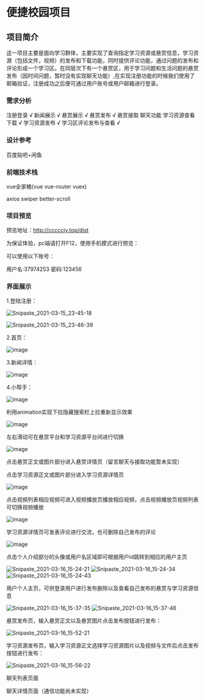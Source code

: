 # 便捷校园项目

## 项目简介
这一项目主要是面向学习群体，主要实现了查询指定学习资源或悬赏信息，学习资源（包括文件，视频）的发布和下载功能，同时提供评论功能，通过问题的发布和评论形成一个学习区。在同层次下有一个悬赏区，用于学习问题和生活问题的悬赏发布（因时间问题，暂时没有实现聊天功能）,在实现注册功能的时候我们使用了邮箱验证，注册成功之后便可通过用户账号或用户邮箱进行登录。

### 需求分析
注册登录 √
新闻展示 √
悬赏展示 √
悬赏发布 √
悬赏接取
聊天功能
学习资源查看下载 √
学习资源发布 √
学习区评论发布与查看 √

### 设计参考
百度贴吧+闲鱼

### 前端技术栈
vue全家桶(vue vue-router vuex)

axios swiper better-scroll

### 项目预览

预览地址：http://cccccjy.top/dist

为保证体验，pc端请打开F12，使用手机模式进行预览：

可以使用以下账号：

用户名:37974253 密码:123456

### 界面展示

1.登陆注册：

![Snipaste_2021-03-15_23-45-18](https://user-images.githubusercontent.com/60640545/111252056-4dbf8b80-864b-11eb-8142-115cf762b6b6.jpg)

![Snipaste_2021-03-15_23-46-39](https://user-images.githubusercontent.com/60640545/111252065-531cd600-864b-11eb-924f-77287b805575.jpg)

2.首页：

![image](https://user-images.githubusercontent.com/60640545/111260951-a3506400-865c-11eb-8ef7-79799b6500b4.png)

3.新闻详情：

![image](https://user-images.githubusercontent.com/60640545/111261023-c67b1380-865c-11eb-9d9e-7ed5893fc041.png)

4.小帮手：

![image](https://user-images.githubusercontent.com/60640545/111269138-28da1100-8669-11eb-970c-88aabb3533b9.png)

利用animation实现下拉隐藏搜索栏上拉重新显示效果

![image](https://user-images.githubusercontent.com/60640545/111269182-3abbb400-8669-11eb-9618-dda318a39251.png)

左右滑动可在悬赏平台和学习资源平台间进行切换

![image](https://user-images.githubusercontent.com/60640545/111269278-5de66380-8669-11eb-894d-70a8813fbc41.png)

点击悬赏正文或图片部分进入悬赏详情页（留言聊天与接取功能暂未实现）



点击学习资源正文或图片部分进入学习资源详情页

![image](https://user-images.githubusercontent.com/60640545/111270219-8e7acd00-866a-11eb-8502-1d203ff74cb5.png)


点击视频列表相应视频可进入视频播放页播放相应视频，点击视频播放页视频列表可切换视频播放

![image](https://user-images.githubusercontent.com/60640545/111270599-06e18e00-866b-11eb-8c0c-3c116cb198fb.png)

学习资源详情页可发表评论进行交流，也可删除自己发布的评论

![image](https://user-images.githubusercontent.com/60640545/111270496-e580a200-866a-11eb-8363-51ba29066093.png)

点击个人介绍部分的头像或用户名区域即可根据用户id跳转到相应的用户主页

![Snipaste_2021-03-16_15-24-21](https://user-images.githubusercontent.com/60640545/111271756-9a678e80-866c-11eb-8ebe-cf19a924be20.jpg)
![Snipaste_2021-03-16_15-24-34](https://user-images.githubusercontent.com/60640545/111271761-9b98bb80-866c-11eb-9d43-224424e6a2b9.jpg)
![Snipaste_2021-03-16_15-24-43](https://user-images.githubusercontent.com/60640545/111271766-9d627f00-866c-11eb-9dcf-f4a4d0c064e8.jpg)

用户个人主页，可供登录用户进行发布删除以及查看自己发布的悬赏与学习资源信息

![Snipaste_2021-03-16_15-37-35](https://user-images.githubusercontent.com/60640545/111273558-ef0c0900-866e-11eb-9172-9c73944f3ce5.jpg)
![Snipaste_2021-03-16_15-37-46](https://user-images.githubusercontent.com/60640545/111273566-f206f980-866e-11eb-9fff-87b5fd141510.jpg)

悬赏发布页，输入悬赏正文以及悬赏图片点击发布按钮进行发布：

![Snipaste_2021-03-16_15-52-21](https://user-images.githubusercontent.com/60640545/111274354-dcde9a80-866f-11eb-898b-83f4580db29e.jpg)

学习资源发布页，输入学习资源正文选择学习资源图片以及视频与文件后点击发布按钮进行发布：

![Snipaste_2021-03-16_15-56-22](https://user-images.githubusercontent.com/60640545/111274978-99d0f700-8670-11eb-82e4-bf17f6f57125.jpg)

聊天列表页面



聊天详情页面（通信功能尚未实现）





